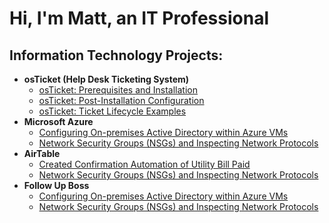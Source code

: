<h1>Hi, I'm Matt, an IT Professional</h1>

<h2>Information Technology Projects:</h2>

- <b>osTicket (Help Desk Ticketing System)</b>
  - [osTicket: Prerequisites and Installation](https://github.com/mromerodriven/osticket-prereqs)
  - [osTicket: Post-Installation Configuration](https://github.com/mromerodriven/post-install-config)
  - [osTicket: Ticket Lifecycle Examples](https://github.com/mromerodriven/ticket-lifecycle)
- <b>Microsoft Azure</b>
  - [Configuring On-premises Active Directory within Azure VMs](https://github.com/mromerodriven/configure-ad)
  - [Network Security Groups (NSGs) and Inspecting Network Protocols](https://github.com/mromerodriven/azure-network-protocols)
- <b>AirTable</b>
  - [Created Confirmation Automation of Utility Bill Paid](https://github.com/mromerodriven/at-utility-confirmation)
  - [Network Security Groups (NSGs) and Inspecting Network Protocols](https://github.com/mromerodriven/azure-network-protocols)
- <b>Follow Up Boss</b>
  - [Configuring On-premises Active Directory within Azure VMs](https://github.com/mromerodriven/configure-ad)
  - [Network Security Groups (NSGs) and Inspecting Network Protocols](https://github.com/mromerodriven/azure-network-protocols)


<!---
mromerodriven/mromerodriven is a ✨ special ✨ repository because its `README.md` (this file) appears on your GitHub profile.
You can click the Preview link to take a look at your changes.
--->
